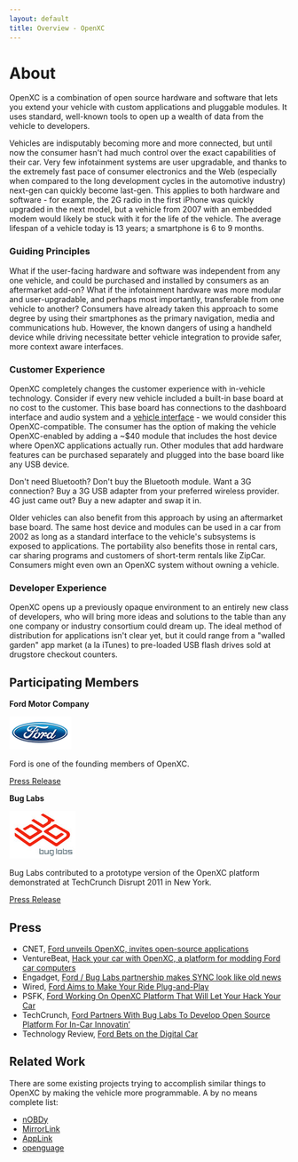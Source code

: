 ```yaml
---
layout: default
title: Overview - OpenXC
---
```


<div class="page-header">
    <h1>About</h1>
</div>

OpenXC is a combination of open source hardware and software that lets you
extend your vehicle with custom applications and pluggable modules. It uses
standard, well-known tools to open up a wealth of data from the vehicle to
developers.

Vehicles are indisputably becoming more and more connected, but until now the
consumer hasn't had much control over the exact capabilities of their car. Very
few infotainment systems are user upgradable, and thanks to the extremely fast
pace of consumer electronics and the Web (especially when compared to the long
development cycles in the automotive industry) next-gen can quickly become
last-gen. This applies to both hardware and software - for example, the 2G radio
in the first iPhone was quickly upgraded in the next model, but a vehicle from
2007 with an embedded modem would likely be stuck with it for the life of the
vehicle. The average lifespan of a vehicle today is 13 years; a smartphone is 6
to 9 months.

<div class="page-header">
    <h3>Guiding Principles</h3>
</div>

What if the user-facing hardware and software was independent from any one
vehicle, and could be purchased and installed by consumers as an aftermarket
add-on? What if the infotainment hardware was more modular and user-upgradable,
and perhaps most importantly, transferable from one vehicle to another?
Consumers have already taken this approach to some degree by using their
smartphones as the primary navigation, media and communications hub. However,
the known dangers of using a handheld device while driving necessitate better
vehicle integration to provide safer, more context aware interfaces.

<div class="page-header">
    <h3>Customer Experience</h3>
</div>

OpenXC completely changes the customer experience with in-vehicle technology.
Consider if every new vehicle included a built-in base board at no cost to the
customer. This base board has connections to the dashboard interface and audio
system and a [vehicle interface](/vehicle-interface/index.html) - we
would consider this OpenXC-compatible. The consumer has the option of making the
vehicle OpenXC-enabled by adding a ~$40 module that includes the host device
where OpenXC applications actually run. Other modules that add hardware features
can be purchased separately and plugged into the base board like any USB device.

Don't need Bluetooth? Don't buy the Bluetooth module. Want a 3G connection? Buy
a 3G USB adapter from your preferred wireless provider. 4G just came out? Buy a
new adapter and swap it in.

Older vehicles can also benefit from this approach by using an aftermarket base
board. The same host device and modules can be used in a car from 2002 as long
as a standard interface to the vehicle's subsystems is exposed to applications.
The portability also benefits those in rental cars, car sharing programs and
customers of short-term rentals like ZipCar. Consumers might even own an OpenXC
system without owning a vehicle.

<div class="page-header">
    <h3>Developer Experience</h3>
</div>

OpenXC opens up a previously opaque environment to an entirely new class of
developers, who will bring more ideas and solutions to the table than any one
company or industry consortium could dream up. The ideal method of distribution
for applications isn't clear yet, but it could range from a "walled garden" app
market (a la iTunes) to pre-loaded USB flash drives sold at drugstore checkout
counters.

<div class="page-header">
    <h2>Participating Members</h2>
</div>

**Ford Motor Company**

![Ford Logo](/images/ford-oval.png)

Ford is one of the founding members of OpenXC.

[Press Release](http://corporate.ford.com/news-center/press-releases-detail/pr-ford-and-bug-labs-develop-35245)

**Bug Labs**

![Bug Labs Logo](/images/buglabs.jpg)

Bug Labs contributed to a prototype version of the OpenXC platform demonstrated
at TechCrunch Disrupt 2011 in New York.

[Press Release](http://www.buglabs.net/ford-buglabs)

<div class="page-header">
    <h2>Press</h2>
</div>

* CNET, [Ford unveils OpenXC, invites open-source applications](http://news.cnet.com/8301-13772_3-20104962-52/ford-unveils-openxc-invites-open-source-applications/)
* VentureBeat, [Hack your car with OpenXC, a platform for modding Ford car computers](http://venturebeat.com/2011/09/12/hack-your-car-with-openxc-platform-for-modding-ford-car-computers/")
* Engadget, [Ford / Bug Labs partnership makes SYNC look like old news](http://www.engadget.com/2011/09/12/ford-bug-labs-partnership-makes-sync-look-like-old-news/)
* Wired, [Ford Aims to Make Your Ride Plug-and-Play](http://www.wired.com/autopia/2011/09/ford-research-car-apps/)
* PSFK, [Ford Working On OpenXC Platform That Will Let Your Hack Your Car](http://www.psfk.com/2011/09/ford-working-on-openxc-platform-that-will-let-your-hack-your-car.html#ixzz1cUD4byg0)
* TechCrunch, [Ford Partners With Bug Labs To Develop Open Source Platform For In-Car Innovatin’](http://techcrunch.com/2011/09/12/ford-partners-with-bug-labs-to-develop-open-source-platform-for-in-car-innovatin/)
* Technology Review, [Ford Bets on the Digital Car](http://www.technologyreview.com/business/39413/page4/)

<div class="page-header">
    <h2>Related Work</h2>
</div>

There are some existing projects trying to accomplish similar things to OpenXC
by making the vehicle more programmable. A by no means complete list:

* [nOBDy](http://nobdy.wikia.com/wiki/Nobdy_Wiki)
* [MirrorLink](http://www.mirrorlink.com)
* [AppLink](http://developer.ford.com)
* [openguage](http://code.google.com/p/opengauge/)
